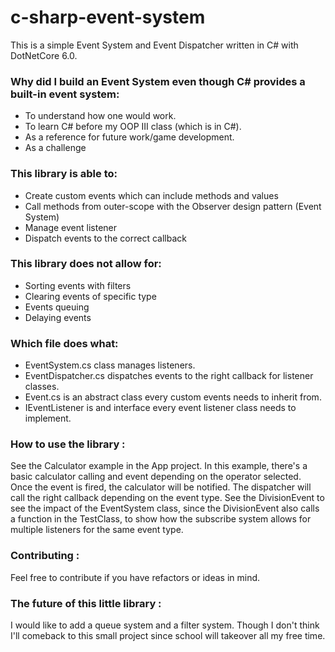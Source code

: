 # c-sharp-event-system
This is a simple Event System and Event Dispatcher written in C# with DotNetCore 6.0. 

### Why did I build an Event System even though C# provides a built-in event system:
- To understand how one would work.
- To learn C# before my OOP III class (which is in C#). 
- As a reference for future work/game development.
- As a challenge

### This library is able to: 
- Create custom events which can include methods and values
- Call methods from outer-scope with the Observer design pattern (Event System)
- Manage event listener
- Dispatch events to the correct callback

### This library does not allow for:
- Sorting events with filters
- Clearing events of specific type
- Events queuing
- Delaying events

### Which file does what:
- EventSystem.cs class manages listeners.
- EventDispatcher.cs dispatches events to the right callback for listener classes.
- Event.cs is an abstract class every custom events needs to inherit from.
- IEventListener is and interface every event listener class needs to implement.

### How to use the library :
See the Calculator example in the App project. In  this example, there's a basic calculator calling and event depending on the operator selected. Once the event is fired, the calculator will be notified. The dispatcher will call the right callback depending on the event type. See the DivisionEvent to see the impact of the EventSystem class, since the DivisionEvent also calls a function in the TestClass, to show how the subscribe system allows for multiple listeners for the same event type.

### Contributing : 
Feel free to contribute if you have refactors or ideas in mind.

### The future of this little library :
I would like to add a queue system and a filter system. Though I don't think I'll comeback to this small project since school will takeover all my free time.
